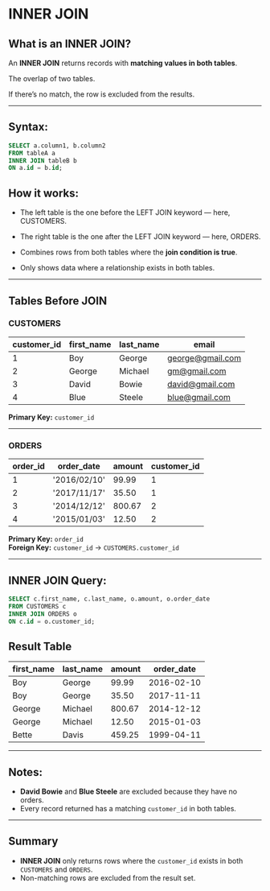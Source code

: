 # INNER JOIN

## What is an INNER JOIN?

An **INNER JOIN** returns records with **matching values in both tables**.

The overlap of two tables.

If there’s no match, the row is excluded from the results.

---

## Syntax:

```sql
SELECT a.column1, b.column2
FROM tableA a
INNER JOIN tableB b
ON a.id = b.id;
```

## How it works:

- The left table is the one before the LEFT JOIN keyword — here, CUSTOMERS.

- The right table is the one after the LEFT JOIN keyword — here, ORDERS.

- Combines rows from both tables where the **join condition is true**.

- Only shows data where a relationship exists in both tables.

---

## Tables Before JOIN

### CUSTOMERS

| customer_id | first_name | last_name | email            |
| ----------- | ---------- | --------- | ---------------- |
| 1           | Boy        | George    | george@gmail.com |
| 2           | George     | Michael   | gm@gmail.com     |
| 3           | David      | Bowie     | david@gmail.com  |
| 4           | Blue       | Steele    | blue@gmail.com   |

**Primary Key:** `customer_id`

---

### ORDERS

| order_id | order_date   | amount | customer_id |
| -------- | ------------ | ------ | ----------- |
| 1        | '2016/02/10' | 99.99  | 1           |
| 2        | '2017/11/17' | 35.50  | 1           |
| 3        | '2014/12/12' | 800.67 | 2           |
| 4        | '2015/01/03' | 12.50  | 2           |

**Primary Key:** `order_id`  
**Foreign Key:** `customer_id` → `CUSTOMERS.customer_id`

---

## INNER JOIN Query:

```sql
SELECT c.first_name, c.last_name, o.amount, o.order_date
FROM CUSTOMERS c
INNER JOIN ORDERS o
ON c.id = o.customer_id;
```

## Result Table

| first_name | last_name | amount | order_date |
| ---------- | --------- | ------ | ---------- |
| Boy        | George    | 99.99  | 2016-02-10 |
| Boy        | George    | 35.50  | 2017-11-11 |
| George     | Michael   | 800.67 | 2014-12-12 |
| George     | Michael   | 12.50  | 2015-01-03 |
| Bette      | Davis     | 459.25 | 1999-04-11 |

---

## Notes:

- **David Bowie** and **Blue Steele** are excluded because they have no orders.
- Every record returned has a matching `customer_id` in both tables.

---

## Summary

- **INNER JOIN** only returns rows where the `customer_id` exists in both `CUSTOMERS` and `ORDERS`.
- Non-matching rows are excluded from the result set.
